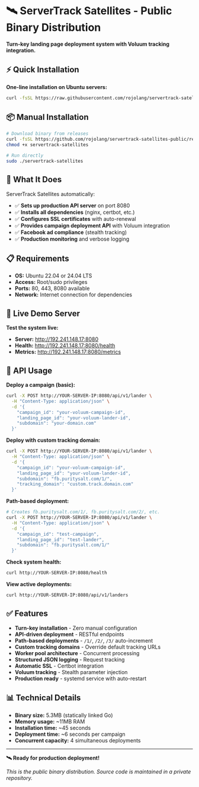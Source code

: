 # 🛰️ ServerTrack Satellites - Public Binary Distribution

**Turn-key landing page deployment system with Voluum tracking integration.**

## ⚡ Quick Installation

**One-line installation on Ubuntu servers:**

```bash
curl -fsSL https://raw.githubusercontent.com/rojolang/servertrack-satellites-public/main/public-install.sh | sudo bash
```

## 📦 Manual Installation

```bash
# Download binary from releases
curl -fsSL https://github.com/rojolang/servertrack-satellites-public/releases/latest/download/servertrack-satellites -o servertrack-satellites
chmod +x servertrack-satellites

# Run directly
sudo ./servertrack-satellites
```

## 🚀 What It Does

ServerTrack Satellites automatically:

- ✅ **Sets up production API server** on port 8080
- ✅ **Installs all dependencies** (nginx, certbot, etc.)  
- ✅ **Configures SSL certificates** with auto-renewal
- ✅ **Provides campaign deployment API** with Voluum integration
- ✅ **Facebook ad compliance** (stealth tracking)
- ✅ **Production monitoring** and verbose logging

## 📋 Requirements

- **OS:** Ubuntu 22.04 or 24.04 LTS
- **Access:** Root/sudo privileges
- **Ports:** 80, 443, 8080 available
- **Network:** Internet connection for dependencies

## 🧪 Live Demo Server

**Test the system live:**

- **Server:** http://192.241.148.17:8080
- **Health:** http://192.241.148.17:8080/health  
- **Metrics:** http://192.241.148.17:8080/metrics

## 🎯 API Usage

**Deploy a campaign (basic):**
```bash
curl -X POST http://YOUR-SERVER-IP:8080/api/v1/lander \
  -H "Content-Type: application/json" \
  -d '{
    "campaign_id": "your-voluum-campaign-id",
    "landing_page_id": "your-voluum-lander-id", 
    "subdomain": "your-domain.com"
  }'
```

**Deploy with custom tracking domain:**
```bash
curl -X POST http://YOUR-SERVER-IP:8080/api/v1/lander \
  -H "Content-Type: application/json" \
  -d '{
    "campaign_id": "your-voluum-campaign-id",
    "landing_page_id": "your-voluum-lander-id", 
    "subdomain": "fb.puritysalt.com/1/",
    "tracking_domain": "custom.track.domain.com"
  }'
```

**Path-based deployment:**
```bash
# Creates fb.puritysalt.com/1/, fb.puritysalt.com/2/, etc.
curl -X POST http://YOUR-SERVER-IP:8080/api/v1/lander \
  -H "Content-Type: application/json" \
  -d '{
    "campaign_id": "test-campaign",
    "landing_page_id": "test-lander",
    "subdomain": "fb.puritysalt.com/1/"
  }'
```

**Check system health:**
```bash
curl http://YOUR-SERVER-IP:8080/health
```

**View active deployments:**
```bash
curl http://YOUR-SERVER-IP:8080/api/v1/landers
```

## ✅ Features

- **Turn-key installation** - Zero manual configuration
- **API-driven deployment** - RESTful endpoints
- **Path-based deployments** - `/1/`, `/2/`, `/3/` auto-increment
- **Custom tracking domains** - Override default tracking URLs
- **Worker pool architecture** - Concurrent processing  
- **Structured JSON logging** - Request tracking
- **Automatic SSL** - Certbot integration
- **Voluum tracking** - Stealth parameter injection
- **Production ready** - systemd service with auto-restart

## 📊 Technical Details

- **Binary size:** 5.3MB (statically linked Go)
- **Memory usage:** ~11MB RAM
- **Installation time:** ~45 seconds
- **Deployment time:** ~6 seconds per campaign
- **Concurrent capacity:** 4 simultaneous deployments

---

**🛰️ Ready for production deployment!**

*This is the public binary distribution. Source code is maintained in a private repository.*